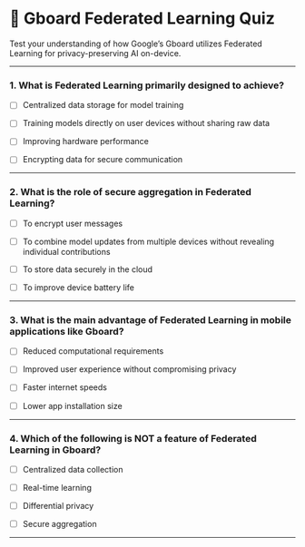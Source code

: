 # 📱 Gboard Federated Learning Quiz

Test your understanding of how Google’s Gboard utilizes Federated Learning for privacy-preserving AI on-device.

---

### 1. What is Federated Learning primarily designed to achieve?
- [ ] Centralized data storage for model training  
- [ ] Training models directly on user devices without sharing raw data  
- [ ] Improving hardware performance  
- [ ] Encrypting data for secure communication  


---


### 2. What is the role of secure aggregation in Federated Learning?
- [ ] To encrypt user messages  
- [ ] To combine model updates from multiple devices without revealing individual contributions  
- [ ] To store data securely in the cloud  
- [ ] To improve device battery life  


---

### 3. What is the main advantage of Federated Learning in mobile applications like Gboard?
- [ ] Reduced computational requirements  
- [ ] Improved user experience without compromising privacy  
- [ ] Faster internet speeds  
- [ ] Lower app installation size  


---

### 4. Which of the following is NOT a feature of Federated Learning in Gboard?
- [ ] Centralized data collection  
- [ ] Real-time learning  
- [ ] Differential privacy  
- [ ] Secure aggregation  


---

